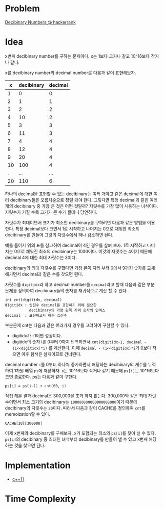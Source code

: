 # Problem

[Decibinary Numbers @ hackerrank](https://www.hackerrank.com/challenges/decibinary-numbers/problem)

# Idea

x번째 decibinary number를 구하는 문제이다.  x는 1보다 크거나 같고
10^16보다 작거나 같다. 

x를 decibinary number와 decimal number로
다음과 같이 표현해보자.

| x | decibinary | decimal  |
|---|------|---|
| 1 |    0 | 0 |
| 2 |    1 | 1 |
| 3 |    2 | 2 |
| 4 |   10 | 2 |
| 5 |    3 | 3 |
| 6 |   11 | 3 |
| 7 |    4 | 4 |
| 8 |   12 | 4 |
| 9 |   20 | 4 |
| 10 | 100 | 4 |
| .  | ... | ... |
| 20 | 110 | 6 |

하나의 decimal을 표현할 수 있는 decibinary는 여러 개이고 같은
decimal에 대한 여러 decibinary들은 오름차순으로 정렬 돼야
한다. 그렇다면 특정 decimal과 같은 여러 개의 decibinary 중 가장 큰
것은 어떤 것일까?  자릿수를 가장 많이 사용하는 녀석이다. 자릿수가 커질
수록 크기가 큰 수가 될테니 당연하다.

자릿수가 최대이면서 크기가 최소인 decibinary를 구하려면 다음과 같은
방법을 이용한다. 특정 decimal보다 크면서 1로 시작하고 나머지는 0으로
채워진 최소의 decibinary를 만들어 그것의 자릿수에서 하나 감소하면
된다.

예를 들어서 위의 표를 참고하여 decimal이 4인 경우를 살펴 보자.  1로
시작하고 나머지는 0으로 채워진 최소의 decibinary는 1000이다. 이것의
자릿수는 4이기 때문에 decimal 4에 대한 최대 자릿수는 3이다.

decibinary의 최대 자릿수를 구했다면 가장 왼쪽 자리 부터 0에서 9까지
숫자를 교체 해가면서 decimal과 같은 수를 찾으면 된다.

자릿수를 `digitidx`라 하고 decimal number를 `decimal`라고 할때 다음과
같은 부분 문제를 정의하여 decibinary들의 숫자를 재귀적으로 계산 할 수
있다.

```
int cnt(digitidx, decimal)
digitidx : 십진수 decimal을 표현하기 위해 필요한 
           decibinary의 가장 왼쪽 자리 숫자의 인덱스
decimal  : 표현하고자 하는 십진수
```

부분문제 cnt는 다음과 같은 여러가지 경우를 고려하여 구현할 수 있다.

* digitidx가 -1이면 성공이다.
* digitidx의 숫자 i를 0부터 9까지 반복하면서 `cnt(digitidx-1,
  decimal - (1<<digitidx)*i)` 를 계산한다. 이때 `decimal -
  (1<<digitidx)*i`가 0보다 작으면 이후 탐색은 실패이므로 건너뛴다.

decimal number `i`를 0부터 하나씩 증가하면서 해당하는 decibinary의
개수를 누적 하여 1차원 배열 `ps`에 저장하자. x는 10^16보다 작거나 같기
때문에 `ps[i]`는 10^16보다 크면 종료한다. ps는 다음과 같이 구한다.

```
ps[i] = ps[i-1] + cnt(60, i)
```

직접 해본 결과 decimal은 300,000을 초과 하지 않는다. 300,000와 같은
최대 자릿수이면서 최소 크기의 decibinary는 `100000000000000000000`이기
때문에 decibinary의 자릿수는 `20`이다. 따라서 다음과 같이 CACHE를
정의하여 `cnt`를 memoization할 수 있다.

```
CACHE[20][300000]
```

이제 x번째의 decibinary를 구해보자.  x가 포함되는 최소의 `ps[i]`를
찾아 낼 수 있다. `ps[i]`의 decibinary 중 최대인 녀석부터 decibinary를
만들어 낼 수 있고 x번째 해당하는 것을 찾으면 된다.

# Implementation

* [c++11](a.cpp)

# Time Complexity
